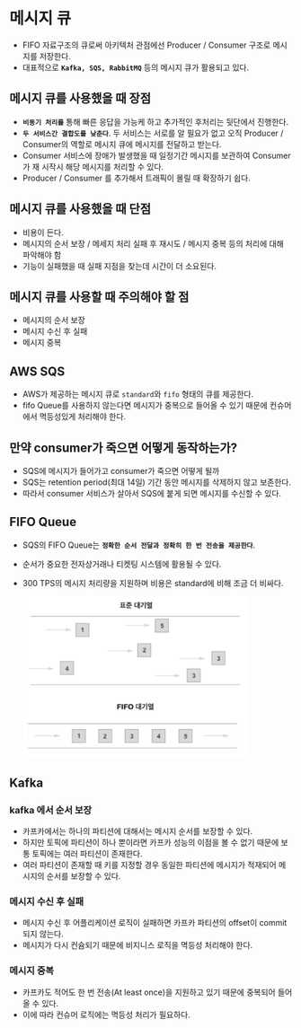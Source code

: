 # 메시지 큐

- FIFO 자료구조의 큐로써 아키텍처 관점에선 Producer / Consumer 구조로 메시지를 저장한다.
- 대표적으로 **`Kafka, SQS, RabbitMQ`** 등의 메시지 큐가 활용되고 있다.

## 메시지 큐를 사용했을 때 장점

- **`비동기 처리를`** 통해 빠른 응답을 가능케 하고 추가적인 후처리는 뒷단에서 진행한다.
- **`두 서비스간 결합도를 낮춘다`**. 두 서비스는 서로를 알 필요가 없고 오직 Producer / Consumer의 역할로 메시지 큐에 메시지를 전달하고 받는다.
- Consumer 서비스에 장애가 발생했을 때 일정기간 메시지를 보관하여 Consumer가 재 시작시 해당 메시지를 처리할 수 있다.
- Producer / Consumer 를 추가해서 트래픽이 몰릴 때 확장하기 쉽다.

## 메시지 큐를 사용했을 때 단점

- 비용이 든다.
- 메시지의 순서 보장 / 메세지 처리 실패 후 재시도 / 메시지 중복 등의 처리에 대해 파악해야 함
- 기능이 실패했을 때 실패 지점을 찾는데 시간이 더 소요된다.

## 메시지 큐를 사용할 때 주의해야 할 점

- 메시지의 순서 보장
- 메시지 수신 후 실패
- 메시지 중복

## AWS SQS

- AWS가 제공하는 메시지 큐로 `standard`와 `fifo` 형태의 큐를 제공한다.
- fifo Queue를 사용하지 않는다면 메시지가 중복으로 들어올 수 있기 때문에 컨슈머에서 멱등성있게 처리해야 한다.

## 만약 consumer가 죽으면 어떻게 동작하는가?

- SQS에 메시지가 들어가고 consumer가 죽으면 어떻게 될까
- SQS는 retention period(최대 14일) 기간 동안 메시지를 삭제하지 않고 보존한다.
- 따라서 consumer 서비스가 살아서 SQS에 붙게 되면 메시지를 수신할 수 있다.

## FIFO Queue

- SQS의 FIFO Queue는 **`정확한 순서 전달과 정확히 한 번 전송을 제공한다`**.
- 순서가 중요한 전자상거래나 티켓팅 시스템에 활용될 수 있다.
- 300 TPS의 메시지 처리량을 지원하며 비용은 standard에 비해 조금 더 비싸다.

  <img src="https://github.com/programmer-sjk/TIL/blob/main/images/message-queue/sqs-fifo-vs-standard.png" width="400">

## Kafka

### kafka 에서 순서 보장

- 카프카에서는 하나의 파티션에 대해서는 메시지 순서를 보장할 수 있다.
- 하지만 토픽에 파티션이 하나 뿐이라면 카프카 성능의 이점을 볼 수 없기 때문에 보통 토픽에는 여러 파티션이 존재한다.
- 여러 파티션이 존재할 때 키를 지정할 경우 동일한 파티션에 메시지가 적재되어 메시지의 순서를 보장할 수 있다.

### 메시지 수신 후 실패

- 메시지 수신 후 어플리케이션 로직이 실패하면 카프카 파티션의 offset이 commit 되지 않는다.
- 메시지가 다시 컨슘되기 때문에 비지니스 로직을 멱등성 처리해야 한다.

### 메시지 중복

- 카프카도 적어도 한 번 전송(At least once)을 지원하고 있기 때문에 중복되어 들어올 수 있다.
- 이에 따라 컨슈머 로직에는 멱등성 처리가 필요하다.
